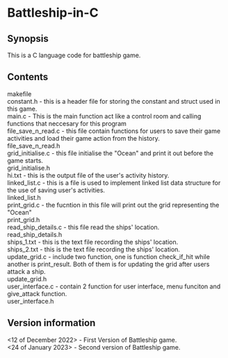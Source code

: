 # Battleship-in-C

## Synopsis
This is a C language code for battleship game. 

## Contents
makefile<br>
constant.h - this is a header file for storing the constant and struct used in this game. <br>
main.c - This is the main function act like a control room and calling functions that neccesary for this program<br>
file_save_n_read.c - this file contain functions for users to save their game activities and load their game action from the history. <br>
file_save_n_read.h<br>
grid_initialise.c - this file initialise the "Ocean" and print it out before the game starts. <br>
grid_initialise.h<br>
hi.txt - this is the output file of the user's activity history. <br>
linked_list.c - this is a file is used to implement linked list data structure for the use of saving user's activities. <br>
linked_list.h<br>
print_grid.c - the fucntion in this file will print out the grid representing the "Ocean"<br>
print_grid.h<br>
read_ship_details.c - this file read the ships' location.<br>
read_ship_details.h<br>
ships_1.txt - this is the text file recording the ships' location.<br>
ships_2.txt - this is the text file recording the ships' location.<br>
update_grid.c - include two function, one is function check_if_hit while another is print_result. Both of them is for updating the grid after users attack a ship.<br>
update_grid.h<br>
user_interface.c - contain 2 function for user interface, menu funciton and give_attack function.<br>
user_interface.h<br>

## Version information
<12 of December 2022> - First Version of Battleship game.<br>
<24 of January 2023> - Second version of Battleship game.<br>


